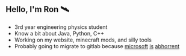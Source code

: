 ## Hello, I'm Ron 🛰️

- 3rd year engineering physics student
- Know a bit about Java, Python, C++
- Working on my website, minecraft mods, and silly tools
- Probably going to migrate to gitlab because [microsoft](https://www.youtube.com/watch?v=XlDBoiQXKSE) [is](https://www.youtube.com/watch?v=WqwHoKG4YQk) [abhorrent](https://www.youtube.com/watch?v=L9i8was6oNQ)
